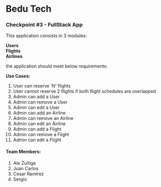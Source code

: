# Bedu Tech


### Checkpoint #3 - FullStack App



This application consists in 3 modules: 

**Users**  
**Flights**  
**Airlines**  


the application should meet below requirements:
 
 **Use Cases:**
 1. User can reserve *'N'* flights
 2. User cannot reserve 2 flights if both flight schedules are overlapped
 3. Admin can add a User
 4. Admin can remove a User
 5. Admin can edit a User 
 6. Admin can add an Airline
 7. Admin can remove an Airline
 8. Admin can edit an Airline
 9. Admin can add a Flight
 10. Admin can remove a Flight
 11. Admin can edit a Flight 



#### Team Members:
1. Ale Zuñiga 
2. Juan Carlos
3. Cesar Ramírez
4. Sergio 